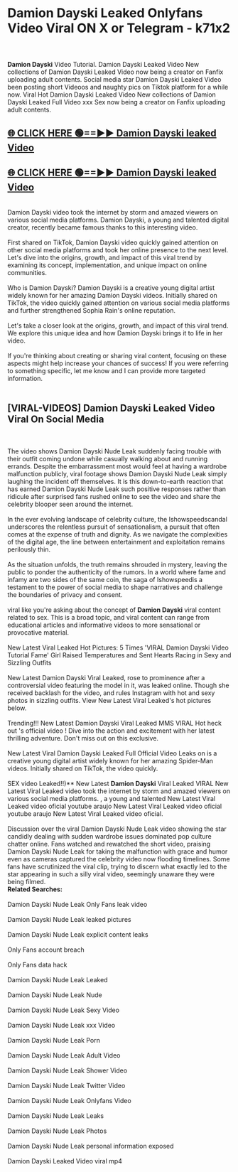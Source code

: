 <h1> Damion Dayski Leaked Onlyfans Video Viral ON X or Telegram - k71x2 </h1>

# 
<br>
<strong>Damion Dayski</strong> Video Tutorial. Damion Dayski Leaked Video New collections of  Damion Dayski Leaked Video now being a creator on Fanfix uploading adult contents. Social media star Damion Dayski Leaked Video been posting short Videoos and naughty pics on Tiktok platform for a while now. Viral Hot Damion Dayski Leaked Video New collections of Damion Dayski Leaked Full Video xxx Sex now being a creator on Fanfix uploading adult contents.
<br>

## [🌐 CLICK HERE 🟢==►► Damion Dayski leaked Video ](https://onlyclips.site?title=Damion_Dayski&ref=git)


## [🌐 CLICK HERE 🟢==►► Damion Dayski leaked Video ](https://onlyclips.site?title=Damion_Dayski&ref=git)

<br>
Damion Dayski video took the internet by storm and amazed viewers on various social media platforms. Damion Dayski, a young and talented digital creator, recently became famous thanks to this interesting video.
<br><br>
First shared on TikTok, Damion Dayski video quickly gained attention on other social media platforms and took her online presence to the next level. Let's dive into the origins, growth, and impact of this viral trend by examining its concept, implementation, and unique impact on online communities.
<br><br>
Who is Damion Dayski? Damion Dayski is a creative young digital artist widely known for her amazing Damion Dayski videos. Initially shared on TikTok, the video quickly gained attention on various social media platforms and further strengthened Sophia Rain's online reputation.
<br><br>
Let's take a closer look at the origins, growth, and impact of this viral trend. We explore this unique idea and how Damion Dayski brings it to life in her video.
<br><br>
If you're thinking about creating or sharing viral content, focusing on these aspects might help increase your chances of success! If you were referring to something specific, let me know and I can provide more targeted information.
<br><br>
<h2>[VIRAL-VIDEOS] Damion Dayski Leaked Video Viral On Social Media</h2>
<br><br>
The video shows Damion Dayski Nude Leak suddenly facing trouble with their outfit coming undone while casually walking about and running errands. Despite the embarrassment most would feel at having a wardrobe malfunction publicly, viral footage shows Damion Dayski Nude Leak simply laughing the incident off themselves. It is this down-to-earth reaction that has earned Damion Dayski Nude Leak such positive responses rather than ridicule after surprised fans rushed online to see the video and share the celebrity blooper seen around the internet.
<br><br>
In the ever evolving landscape of celebrity culture, the Ishowspeedscandal underscores the relentless pursuit of sensationalism, a pursuit that often comes at the expense of truth and dignity. As we navigate the complexities of the digital age, the line between entertainment and exploitation remains perilously thin.
<br><br>
As the situation unfolds, the truth remains shrouded in mystery, leaving the public to ponder the authenticity of the rumors. In a world where fame and infamy are two sides of the same coin, the saga of Ishowspeedis a testament to the power of social media to shape narratives and challenge the boundaries of privacy and consent.
<br><br>
viral like you're asking about the concept of <strong>Damion Dayski</strong> viral content related to sex. This is a broad topic, and viral content can range from educational articles and informative videos to more sensational or provocative material.
<br><br>
New Latest Viral Leaked Hot Pictures: 5 Times 'VIRAL Damion Dayski Video Tutorial Fame' Girl Raised Temperatures and Sent Hearts Racing in Sexy and Sizzling Outfits
<br><br>
New Latest Damion Dayski Viral Leaked, rose to prominence after a controversial video featuring the model in it, was leaked online. Though she received backlash for the video, and rules Instagram with hot and sexy photos in sizzling outfits. View New Latest Viral Leaked's hot pictures below.
<br><br>
Trending!!! New Latest Damion Dayski Viral Leaked MMS VIRAL Hot heck out 's official video ! Dive into the action and excitement with her latest thrilling adventure. Don't miss out on this exclusive.
<br><br>
New Latest Viral Damion Dayski Leaked Full Official Video Leaks on  is a creative young digital artist widely known for her amazing Spider-Man videos. Initially shared on TikTok, the video quickly.
<br><br>
SEX video Leaked!!)** New Latest <strong>Damion Dayski</strong> Viral Leaked VIRAL New Latest Viral Leaked video took the internet by storm and amazed viewers on various social media platforms. , a young and talented New Latest Viral Leaked video oficial youtube araujo New Latest Viral Leaked video oficial youtube araujo New Latest Viral Leaked video oficial.
<br><br>
Discussion over the viral Damion Dayski Nude Leak video showing the star candidly dealing with sudden wardrobe issues dominated pop culture chatter online. Fans watched and rewatched the short video, praising Damion Dayski Nude Leak for taking the malfunction with grace and humor even as cameras captured the celebrity video now flooding timelines. Some fans have scrutinized the viral clip, trying to discern what exactly led to the star appearing in such a silly viral video, seemingly unaware they were being filmed.
<br>
<strong>Related Searches:</strong>
<br><br>
Damion Dayski Nude Leak Only Fans leak video
<br><br>
Damion Dayski Nude Leak leaked pictures
<br><br>
Damion Dayski Nude Leak explicit content leaks
<br><br>
Only Fans account breach
<br><br>
Only Fans data hack
<br><br>
Damion Dayski Nude Leak Leaked
<br><br>
Damion Dayski Nude Leak Nude
<br><br>
Damion Dayski Nude Leak Sexy Video
<br><br>
Damion Dayski Nude Leak xxx Video
<br><br>
Damion Dayski Nude Leak Porn
<br><br>
Damion Dayski Nude Leak Adult Video
<br><br>
Damion Dayski Nude Leak Shower Video
<br><br>
Damion Dayski Nude Leak Twitter Video
<br><br>
Damion Dayski Nude Leak Onlyfans Video
<br><br>
Damion Dayski Nude Leak Leaks
<br><br>
Damion Dayski Nude Leak Photos
<br><br>
Damion Dayski Nude Leak personal information exposed
<br><br>
Damion Dayski Leaked Video viral mp4